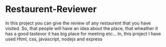 # Restaurent-Reviewer

In this project you can give the review of any restaurent that you have visited. So, that people will have an idea about the place, that wheather it has a good tastevor it has big place for meeting etc... In, this project I have used Html, css, javascript, nodejs and express
